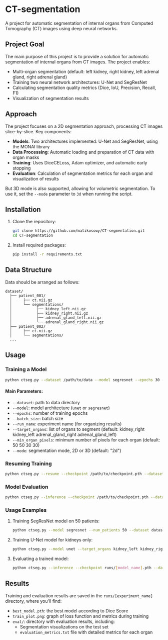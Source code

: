 # CT-segmentation

A project for automatic segmentation of internal organs from Computed Tomography (CT) images using deep neural networks.

## Project Goal

The main purpose of this project is to provide a solution for automatic segmentation of internal organs from CT images. The project enables:

- Multi-organ segmentation (default: left kidney, right kidney, left adrenal gland, right adrenal gland)
- Training two neural network architectures: U-Net and SegResNet
- Calculating segmentation quality metrics (Dice, IoU, Precision, Recall, F1)
- Visualization of segmentation results

## Approach

The project focuses on a 2D segmentation approach, processing CT images slice-by-slice. Key components:

- **Models**: Two architectures implemented: U-Net and SegResNet, using the MONAI library
- **Data Processing**: Automatic loading and preparation of CT data with organ masks
- **Training**: Uses DiceCELoss, Adam optimizer, and automatic early stopping
- **Evaluation**: Calculation of segmentation metrics for each organ and visualization of results

But 3D mode is also supported, allowing for volumetric segmentation. To use it, set the `--mode` parameter to `3d` when running the script.

## Installation

1. Clone the repository:
   ```bash
   git clone https://github.com/matikosowy/CT-segmentation.git
   cd CT-segmentation
   ```

2. Install required packages:
   ```bash
   pip install -r requirements.txt
   ```

## Data Structure

Data should be arranged as follows:

```
dataset/
  ├── patient_001/
  │     ├── ct.nii.gz
  │     └── segmentations/
  │           ├── kidney_left.nii.gz
  │           ├── kidney_right.nii.gz
  │           ├── adrenal_gland_left.nii.gz
  │           └── adrenal_gland_right.nii.gz
  ├── patient_002/
  │     ├── ct.nii.gz
  │     └── segmentations/
  ...
```

## Usage

### Training a Model

```bash
python ctseg.py --dataset /path/to/data --model segresnet --epochs 30 --batch_size 16 --run_name my_experiment
```

#### Main Parameters:

- `--dataset`: path to data directory
- `--model`: model architecture (`unet` or `segresnet`)
- `--epochs`: number of training epochs
- `--batch_size`: batch size
- `--run_name`: experiment name (for organizing results)
- `--target_organs`: list of organs to segment (default: kidney_right kidney_left adrenal_gland_right adrenal_gland_left)
- `--min_organ_pixels`: minimum number of pixels for each organ (default: 50 50 30 30)
- `--mode`: segmentation mode, 2D or 3D (default: "2d")

### Resuming Training

```bash
python ctseg.py --resume --checkpoint /path/to/checkpoint.pth --dataset /path/to/data --epochs 10
```

### Model Evaluation

```bash
python ctseg.py --inference --checkpoint /path/to/checkpoint.pth --dataset /path/to/data
```

### Usage Examples

1. Training SegResNet model on 50 patients:
   ```bash
   python ctseg.py --model segresnet --num_patients 50 --dataset dataset --run_name segresnet_50_patients
   ```

2. Training U-Net model for kidneys only:
   ```bash
   python ctseg.py --model unet --target_organs kidney_left kidney_right --min_organ_pixels 50 50 --dataset dataset
   ```

3. Evaluating a trained model:
   ```bash
   python ctseg.py --inference --checkpoint runs/[model_name].pth --dataset dataset
   ```

## Results

Training and evaluation results are saved in the `runs/[experiment_name]` directory, where you'll find:

- `best_model.pth`: the best model according to Dice Score
- `train_plot.png`: graph of loss function and metrics during training
- `eval/`: directory with evaluation results, including:
  - Segmentation visualizations on the test set
  - `evaluation_metrics.txt` file with detailed metrics for each organ
